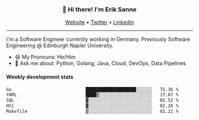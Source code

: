 <h3 align="center">👋 Hi there! I'm Erik Sanne</h3>
<p align="center">
  <a href="https://eriksanne.com">Website</a> •
  <a href="https://twitter.com/ErikKonradSanne">Twitter</a> •
  <a href="https://www.linkedin.com/in/eriksanne/">LinkedIn</a>
</p>

---
I'm a Software Engineer currently working in Germany. Previously Software Engineering @ Edinburgh Napier University.

- 😄 My Pronouns: He/Him
- 💬 Ask me about: Python, Golang, Java, Cloud, DevOps, Data Pipelines

<h4>Weekly development stats</h4>
<!--START_SECTION:waka-->

```txt
Go                            ███████████████████░░░░░░   75.36 %
YAML                          ████▒░░░░░░░░░░░░░░░░░░░░   17.67 %
SQL                           ▓░░░░░░░░░░░░░░░░░░░░░░░░   02.52 %
HCL                           ▓░░░░░░░░░░░░░░░░░░░░░░░░   02.26 %
Makefile                      ▒░░░░░░░░░░░░░░░░░░░░░░░░   01.21 %
```

<!--END_SECTION:waka-->
